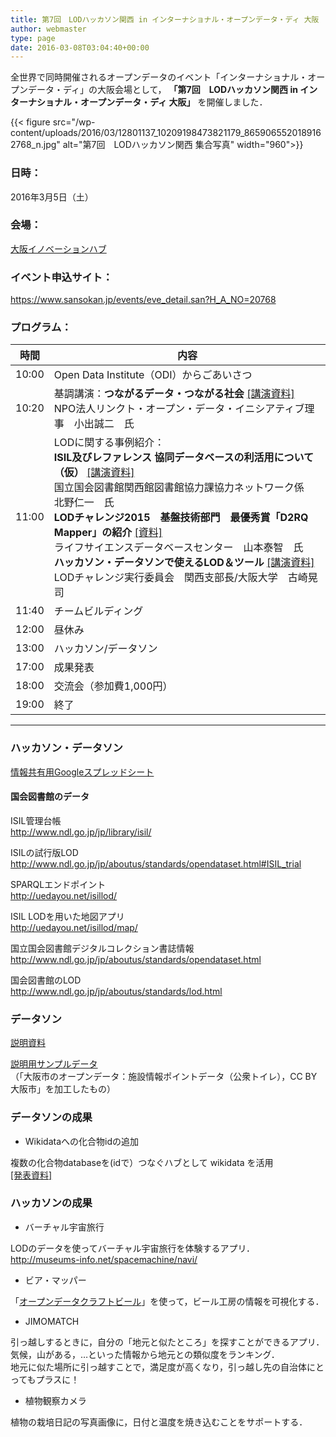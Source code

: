 ```yaml
---
title: 第7回　LODハッカソン関西 in インターナショナル・オープンデータ・ディ 大阪
author: webmaster
type: page
date: 2016-03-08T03:04:40+00:00
---
```


全世界で同時開催されるオープンデータのイベント「インターナショナル・オープンデータ・ディ」の大阪会場として，
**「第7回　LODハッカソン関西 in インターナショナル・オープンデータ・ディ 大阪」**
を開催しました．

{{< figure src="/wp-content/uploads/2016/03/12801137_10209198473821179_8659065520189162768_n.jpg" alt="第7回　LODハッカソン関西 集合写真" width="960">}}

### 日時：

2016年3月5日（土）

### 会場：

[大阪イノベーションハブ](http://www.innovation-osaka.jp/ja/)

### イベント申込サイト：

<https://www.sansokan.jp/events/eve_detail.san?H_A_NO=20768>

### プログラム：

時間 | 内容
--- | ---
10:00 | Open Data Institute（ODI）からごあいさつ
10:20 | 基調講演：**つながるデータ・つながる社会** [[講演資料]](http://www.slideshare.net/SeijiKoide1/share-59104274)  <br />NPO法人リンクト・オープン・データ・イニシアティブ理事　小出誠二　氏
11:00 | LODに関する事例紹介：  <br />**ISIL及びレファレンス 協同データベースの利活用について（仮）** [[講演資料]](http://crd.ndl.go.jp/jp/library/documents/hackathon.pdf)<br /> 国立国会図書館関西館図書館協力課協力ネットワーク係　北野仁一　氏  <br />**LODチャレンジ2015　基盤技術部門　最優秀賞「D2RQ Mapper」の紹介** [[資料]](http://idea.linkdata.org/idea/idea1s1486i)  <br />ライフサイエンスデータベースセンター　山本泰智　氏  <br />**ハッカソン・データソンで使えるLOD＆ツール** [[講演資料]][1]<br />  LODチャレンジ実行委員会　関西支部長/大阪大学　古崎晃司
11:40 | チームビルディング
12:00 | 昼休み
13:00 | ハッカソン/データソン
17:00 | 成果発表
18:00 | 交流会（参加費1,000円）
19:00 | 終了

* * *

### ハッカソン・データソン

[情報共有用Googleスプレッドシート][2]

#### 国会図書館のデータ

ISIL管理台帳  
<http://www.ndl.go.jp/jp/library/isil/>  

ISILの試行版LOD  
<http://www.ndl.go.jp/jp/aboutus/standards/opendataset.html#ISIL_trial>  

SPARQLエンドポイント  
<http://uedayou.net/isillod/>  

ISIL LODを用いた地図アプリ  
<http://uedayou.net/isillod/map/>  

国立国会図書館デジタルコレクション書誌情報   
<http://www.ndl.go.jp/jp/aboutus/standards/opendataset.html>  

国会図書館のLOD  
<http://www.ndl.go.jp/jp/aboutus/standards/lod.html>  

### データソン

[説明資料][3]  

[説明用サンプルデータ](wp-content/uploads/2016/03/osaka-city_toilet.csv)  
（「大阪市のオープンデータ：施設情報ポイントデータ（公衆トイレ），CC BY大阪市」を加工したもの）  

### データソンの成果

- Wikidataへの化合物idの追加

複数の化合物databaseを(idで）つなぐハブとして wikidata を活用  
[[発表資料]](http://www.slideshare.net/kozo2/wikidataid)  

### ハッカソンの成果

- バーチャル宇宙旅行

LODのデータを使ってバーチャル宇宙旅行を体験するアプリ．  
<http://museums-info.net/spacemachine/navi/>  

- ビア・マッパー

「[オープンデータクラフトビール](http://linkdata.org/work/rdf1s3414i)」を使って，ビール工房の情報を可視化する．

- JIMOMATCH

引っ越しするときに，自分の「地元と似たところ」を探すことができるアプリ．  
気候，山がある，…といった情報から地元との類似度をランキング．  
地元に似た場所に引っ越すことで，満足度が高くなり，引っ越し先の自治体にとってもプラスに！  

- 植物観察カメラ

植物の栽培日記の写真画像に，日付と温度を焼き込むことをサポートする．  

 [1]: https://www.dropbox.com/s/xnr19ysj32y8ksr/iodd2015osaka-lod-tool.pdf?dl=0
 [2]: https://docs.google.com/spreadsheets/d/1tj4-nPk7Tp7e9mQGVI3NBT3nWUGmW79VZ40DSX6gSpE/edit?usp=sharing
 [3]: https://www.dropbox.com/s/ur272egr34tzku7/iodd2015osaka-datathon.pdf?dl=0

